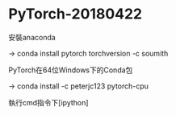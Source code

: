 # PyTorch-20180422

安裝anaconda

-> conda install pytorch torchversion -c soumith

PyTorch在64位Windows下的Conda包

-> conda install -c peterjc123 pytorch-cpu

執行cmd指令下[ipython]
